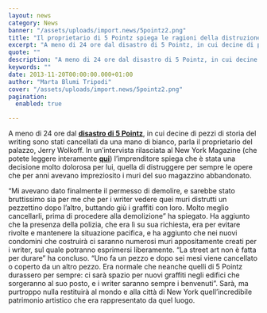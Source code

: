 ```yaml
---
layout: news
category: News
banner: "/assets/uploads/import.news/5pointz2.png"
title: "Il proprietario di 5 Pointz spiega le ragioni della distruzione dei graffiti"
excerpt: "A meno di 24 ore dal disastro di 5 Pointz, in cui decine di pezzi di storia del writing sono stati cancellati da una mano di bianco, parla il proprietario del palazzo, Jerry Wolkoff. In un’intervista rilasciata al New York Magazine (che potete leggere interamente qui) l’imprenditore spiega che è stata una decisione molto dolorosa [&hellip"
quote: ""
description: "A meno di 24 ore dal disastro di 5 Pointz, in cui decine di pezzi di storia del writing sono stati cancellati da una mano di bianco, parla il proprietario del palazzo, Jerry Wolkoff. In un’intervista rilasciata al New York Magazine (che potete leggere interamente qui) l’imprenditore spiega che è stata una decisione molto dolorosa [&hellip"
keywords: ""
date: 2013-11-20T00:00:00.000+01:00
author: "Marta Blumi Tripodi"
cover: "/assets/uploads/import.news/5pointz2.png"
pagination:
  enabled: true

---
```


[](https://hotmc.com/i-capolavori-di-5-pointz-cancellati-durante-la-notte/5pointz2/)

A meno di 24 ore dal [**disastro di 5 Pointz**](https://hotmc.com/i-capolavori-di-5-pointz-cancellati-durante-la-notte/ "http://hotmc.com/i-capolavori-di-5-pointz-cancellati-durante-la-notte/"), in cui decine di pezzi di storia del writing sono stati cancellati da una mano di bianco, parla il proprietario del palazzo, Jerry Wolkoff. In un’intervista rilasciata al New York Magazine (che potete leggere interamente [**qui**](https://nymag.com/daily/intelligencer/2013/11/5pointz-owner-jerry-wolkoff-defends-paint-job-interview.html "http://nymag.com/daily/intelligencer/2013/11/5pointz-owner-jerry-wolkoff-defends-paint-job-interview.html")) l’imprenditore spiega che è stata una decisione molto dolorosa per lui, quella di distruggere per sempre le opere che per anni avevano impreziosito i muri del suo magazzino abbandonato.

“Mi avevano dato finalmente il permesso di demolire, e sarebbe stato bruttissimo sia per me che per i writer vedere quei muri distrutti un pezzettino dopo l’altro, buttando giù i graffiti con loro. Molto meglio cancellarli, prima di procedere alla demolizione” ha spiegato. Ha aggiunto che la presenza della polizia, che era lì su sua richiesta, era per evitare rivolte e mantenere la situazione pacifica, e ha aggiunto che nei nuovi condomini che costruirà ci saranno numerosi muri appositamente creati per i writer, sul quale potranno esprimersi liberamente. “La street art non è fatta per durare” ha concluso. “Uno fa un pezzo e dopo sei mesi viene cancellato o coperto da un altro pezzo. Era normale che neanche quelli di 5 Pointz durassero per sempre: ci sarà spazio per nuovi graffiti negli edifici che sorgeranno al suo posto, e i writer saranno sempre i benvenuti”. Sarà, ma purtroppo nulla restituirà al mondo e alla città di New York quell’incredibile patrimonio artistico che era rappresentato da quel luogo.